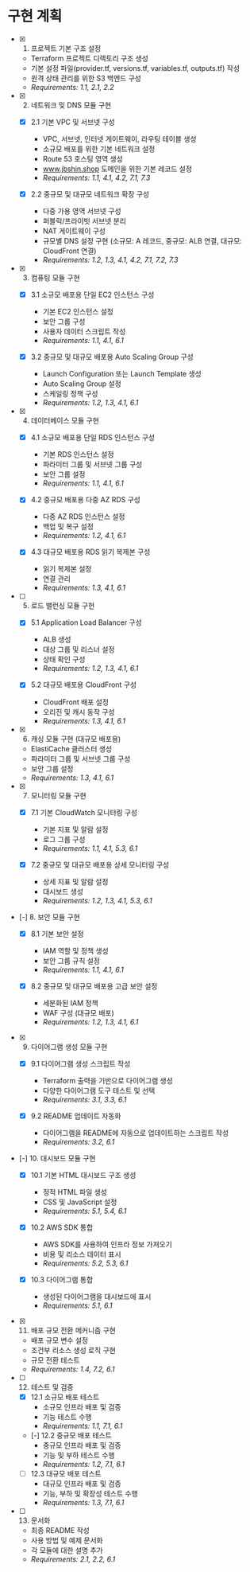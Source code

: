 # 구현 계획

- [x] 1. 프로젝트 기본 구조 설정
  - Terraform 프로젝트 디렉토리 구조 생성
  - 기본 설정 파일(provider.tf, versions.tf, variables.tf, outputs.tf) 작성
  - 원격 상태 관리를 위한 S3 백엔드 구성
  - _Requirements: 1.1, 2.1, 2.2_

- [x] 2. 네트워크 및 DNS 모듈 구현
  - [x] 2.1 기본 VPC 및 서브넷 구성
    - VPC, 서브넷, 인터넷 게이트웨이, 라우팅 테이블 생성
    - 소규모 배포를 위한 기본 네트워크 설정
    - Route 53 호스팅 영역 생성
    - www.jbshin.shop 도메인을 위한 기본 레코드 설정
    - _Requirements: 1.1, 4.1, 4.2, 7.1, 7.3_
  
  - [x] 2.2 중규모 및 대규모 네트워크 확장 구성
    - 다중 가용 영역 서브넷 구성
    - 퍼블릭/프라이빗 서브넷 분리
    - NAT 게이트웨이 구성
    - 규모별 DNS 설정 구현 (소규모: A 레코드, 중규모: ALB 연결, 대규모: CloudFront 연결)
    - _Requirements: 1.2, 1.3, 4.1, 4.2, 7.1, 7.2, 7.3_

- [x] 3. 컴퓨팅 모듈 구현
  - [x] 3.1 소규모 배포용 단일 EC2 인스턴스 구성
    - 기본 EC2 인스턴스 설정
    - 보안 그룹 구성
    - 사용자 데이터 스크립트 작성
    - _Requirements: 1.1, 4.1, 6.1_
  
  - [x] 3.2 중규모 및 대규모 배포용 Auto Scaling Group 구성
    - Launch Configuration 또는 Launch Template 생성
    - Auto Scaling Group 설정
    - 스케일링 정책 구성
    - _Requirements: 1.2, 1.3, 4.1, 6.1_

- [x] 4. 데이터베이스 모듈 구현
  - [x] 4.1 소규모 배포용 단일 RDS 인스턴스 구성
    - 기본 RDS 인스턴스 설정
    - 파라미터 그룹 및 서브넷 그룹 구성
    - 보안 그룹 설정
    - _Requirements: 1.1, 4.1, 6.1_
  
  - [x] 4.2 중규모 배포용 다중 AZ RDS 구성
    - 다중 AZ RDS 인스턴스 설정
    - 백업 및 복구 설정
    - _Requirements: 1.2, 4.1, 6.1_
  
  - [x] 4.3 대규모 배포용 RDS 읽기 복제본 구성
    - 읽기 복제본 설정
    - 연결 관리
    - _Requirements: 1.3, 4.1, 6.1_

- [ ] 5. 로드 밸런싱 모듈 구현
  - [x] 5.1 Application Load Balancer 구성
    - ALB 생성
    - 대상 그룹 및 리스너 설정
    - 상태 확인 구성
    - _Requirements: 1.2, 1.3, 4.1, 6.1_
  
  - [x] 5.2 대규모 배포용 CloudFront 구성
    - CloudFront 배포 설정
    - 오리진 및 캐시 동작 구성
    - _Requirements: 1.3, 4.1, 6.1_

- [x] 6. 캐싱 모듈 구현 (대규모 배포용)
  - ElastiCache 클러스터 생성
  - 파라미터 그룹 및 서브넷 그룹 구성
  - 보안 그룹 설정
  - _Requirements: 1.3, 4.1, 6.1_

- [x] 7. 모니터링 모듈 구현
  - [x] 7.1 기본 CloudWatch 모니터링 구성
    - 기본 지표 및 알람 설정
    - 로그 그룹 구성
    - _Requirements: 1.1, 4.1, 5.3, 6.1_
  
  - [x] 7.2 중규모 및 대규모 배포용 상세 모니터링 구성
    - 상세 지표 및 알람 설정
    - 대시보드 생성
    - _Requirements: 1.2, 1.3, 4.1, 5.3, 6.1_

- [-] 8. 보안 모듈 구현
  - [x] 8.1 기본 보안 설정
    - IAM 역할 및 정책 생성
    - 보안 그룹 규칙 설정
    - _Requirements: 1.1, 4.1, 6.1_
  
  - [x] 8.2 중규모 및 대규모 배포용 고급 보안 설정
    - 세분화된 IAM 정책
    - WAF 구성 (대규모 배포)
    - _Requirements: 1.2, 1.3, 4.1, 6.1_

- [x] 9. 다이어그램 생성 모듈 구현
  - [x] 9.1 다이어그램 생성 스크립트 작성
    - Terraform 출력을 기반으로 다이어그램 생성
    - 다양한 다이어그램 도구 테스트 및 선택
    - _Requirements: 3.1, 3.3, 6.1_
  
  - [x] 9.2 README 업데이트 자동화
    - 다이어그램을 README에 자동으로 업데이트하는 스크립트 작성
    - _Requirements: 3.2, 6.1_

- [-] 10. 대시보드 모듈 구현
  - [x] 10.1 기본 HTML 대시보드 구조 생성
    - 정적 HTML 파일 생성
    - CSS 및 JavaScript 설정
    - _Requirements: 5.1, 5.4, 6.1_
  
  - [x] 10.2 AWS SDK 통합
    - AWS SDK를 사용하여 인프라 정보 가져오기
    - 비용 및 리소스 데이터 표시
    - _Requirements: 5.2, 5.3, 6.1_
  
  - [x] 10.3 다이어그램 통합
    - 생성된 다이어그램을 대시보드에 표시
    - _Requirements: 5.1, 6.1_

- [x] 11. 배포 규모 전환 메커니즘 구현
  - 배포 규모 변수 설정
  - 조건부 리소스 생성 로직 구현
  - 규모 전환 테스트
  - _Requirements: 1.4, 7.2, 6.1_

- [ ] 12. 테스트 및 검증
  - [x] 12.1 소규모 배포 테스트
    - 소규모 인프라 배포 및 검증
    - 기능 테스트 수행
    - _Requirements: 1.1, 7.1, 6.1_
  
  - [-] 12.2 중규모 배포 테스트
    - 중규모 인프라 배포 및 검증
    - 기능 및 부하 테스트 수행
    - _Requirements: 1.2, 7.1, 6.1_
  
  - [ ] 12.3 대규모 배포 테스트
    - 대규모 인프라 배포 및 검증
    - 기능, 부하 및 확장성 테스트 수행
    - _Requirements: 1.3, 7.1, 6.1_

- [ ] 13. 문서화
  - 최종 README 작성
  - 사용 방법 및 예제 문서화
  - 각 모듈에 대한 설명 추가
  - _Requirements: 2.1, 2.2, 6.1_